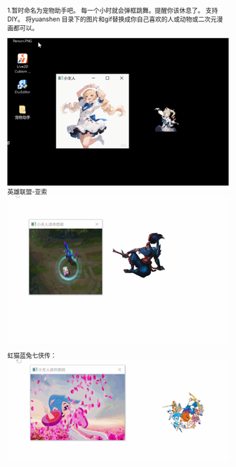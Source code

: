 1.暂时命名为宠物助手吧。
每一个小时就会弹框跳舞。提醒你该休息了。
支持DIY。
将yuanshen 目录下的图片和gif替换成你自己喜欢的人或动物或二次元漫画都可以。

![Image text](Png/0001.gif)
英雄联盟-亚索 
![Image text](Png/YaSuo.gif)

虹猫蓝兔七侠传：
![Image text](Png/HongMao.gif)
